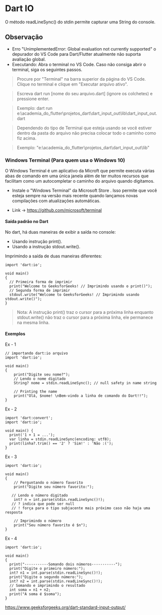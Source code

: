 # Dart IO 

O método readLineSync() do stdin permite capturar uma String do console.

## Observação 

- Erro "UnimplementedError: Global evaluation not currently supported" o depurador do VS Code para Dart/Flutter atualmente não suporta avaliação global.
- Executando: Abra o terminal no VS Code. Caso não consiga abrir o terminal, siga os seguintes passos.

> Procure por "Terminal" na barra superior da página do VS Code. Clique no terminal e clique em "Executar arquivo ativo".

> Escreva dart run [nome do seu arquivo.dart] (ignore os colchetes) e pressione enter.

> Exemplo: dart run e:\academia_do_flutter\projetos_dart\dart_input_out\lib\dart_input_out.dart

> Dependendo do tipo de Terminal que esteja usando se você estiver dentro da pasta do arquivo não precisa colocar todo o caminho como fiz acima.

> Exemplo: "e:\academia_do_flutter\projetos_dart\dart_input_out\lib\" 

### Windows Terminal (Para quem usa o Windows 10)
O Windows Terminal é um aplicativo da Microft que permite executa várias abas de comando em uma única janela além de ter muitos recursos que facilitam como um
autocompletar o caminho do arquivo quando digitamos.

- Instale o "Windows Terminal" da Microsoft Store . Isso permite que você esteja sempre na versão mais recente quando lançamos novas compilações com atualizações automáticas.

- Link -> https://github.com/microsoft/terminal



#### Saída padrão no Dart
No dart, há duas maneiras de exibir a saída no console: 

- Usando instrução print().
- Usando a instrução stdout.write().

Imprimindo a saída de duas maneiras diferentes:

```
import 'dart:io';

void main()
{
  // Primeira forma de imprimir
  print("Welcome to GeeksforGeeks! // Imprimindo usando o print()");
  // Segunda forma de imprimir
  stdout.write("Welcome to GeeksforGeeks! // Imprimindo usando stdout.write()");
}
```

> Nota: 
> A instrução print() traz o cursor para a próxima linha enquanto stdout.write() não traz o cursor para a próxima linha, ele permanece na mesma linha.


#### Exemplos

Ex - 1
```
// importando dart:io arquivo
import 'dart:io';

void main()
{
    print("Digite seu nome?");
    // Lendo o nome digitado
    String? nome = stdin.readLineSync(); // null safety in name string

    // Printing the name
    print("Olá, $nome! \nBem-vindo a linha de comando do Dart!!");
}
```
Ex - 2
```
import 'dart:convert';
import 'dart:io';

void main() {
  print('1 + 1 = ...');
  var linha = stdin.readLineSync(encoding: utf8);
  print(linha?.trim() == '2' ? 'Sim!' : 'Não :(');
}

```
Ex - 3
```
import 'dart:io';

void main()
{
    // Perguntando o número favorito
    print("Digite seu número favorito:");
 
   // Lendo o número digitado
    int? n = int.parse(stdin.readLineSync()!);
   // ? indica que pode ser null
   // ! força para o tipo subjacente mais próximo caso não haja uma resposta
 
    // Imprimindo o número
    print("Seu número favorito é $n");
}
```
Ex - 4
```
import 'dart:io';

void main()
{
  print("-----------Somando dois números-----------");
  print("Digite o primeiro número:");
  int? n1 = int.parse(stdin.readLineSync()!);
  print("Digite o segundo número:");
  int? n2 = int.parse(stdin.readLineSync()!);
  // Somando e imprimindo o resultado
  int soma = n1 + n2;
  print("A soma é $soma");
}

```

https://www.geeksforgeeks.org/dart-standard-input-output/